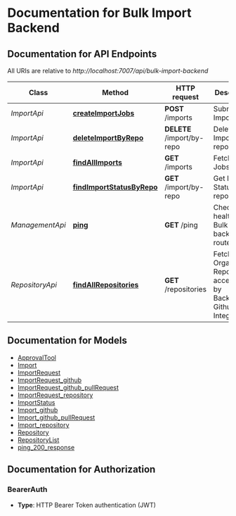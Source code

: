 # Documentation for Bulk Import Backend

<a name="documentation-for-api-endpoints"></a>
## Documentation for API Endpoints

All URIs are relative to *http://localhost:7007/api/bulk-import-backend*

| Class | Method | HTTP request | Description |
|------------ | ------------- | ------------- | -------------|
| *ImportApi* | [**createImportJobs**](Apis/ImportApi.md#createimportjobs) | **POST** /imports | Submit Import Jobs |
*ImportApi* | [**deleteImportByRepo**](Apis/ImportApi.md#deleteimportbyrepo) | **DELETE** /import/by-repo | Delete Import by repository |
*ImportApi* | [**findAllImports**](Apis/ImportApi.md#findallimports) | **GET** /imports | Fetch Import Jobs |
*ImportApi* | [**findImportStatusByRepo**](Apis/ImportApi.md#findimportstatusbyrepo) | **GET** /import/by-repo | Get Import Status by repository |
| *ManagementApi* | [**ping**](Apis/ManagementApi.md#ping) | **GET** /ping | Check the health of the Bulk Import backend router |
| *RepositoryApi* | [**findAllRepositories**](Apis/RepositoryApi.md#findallrepositories) | **GET** /repositories | Fetch Organization Repositories accessible by Backstage Github Integrations |


<a name="documentation-for-models"></a>
## Documentation for Models

 - [ApprovalTool](./Models/ApprovalTool.md)
 - [Import](./Models/Import.md)
 - [ImportRequest](./Models/ImportRequest.md)
 - [ImportRequest_github](./Models/ImportRequest_github.md)
 - [ImportRequest_github_pullRequest](./Models/ImportRequest_github_pullRequest.md)
 - [ImportRequest_repository](./Models/ImportRequest_repository.md)
 - [ImportStatus](./Models/ImportStatus.md)
 - [Import_github](./Models/Import_github.md)
 - [Import_github_pullRequest](./Models/Import_github_pullRequest.md)
 - [Import_repository](./Models/Import_repository.md)
 - [Repository](./Models/Repository.md)
 - [RepositoryList](./Models/RepositoryList.md)
 - [ping_200_response](./Models/ping_200_response.md)


<a name="documentation-for-authorization"></a>
## Documentation for Authorization

<a name="BearerAuth"></a>
### BearerAuth

- **Type**: HTTP Bearer Token authentication (JWT)


